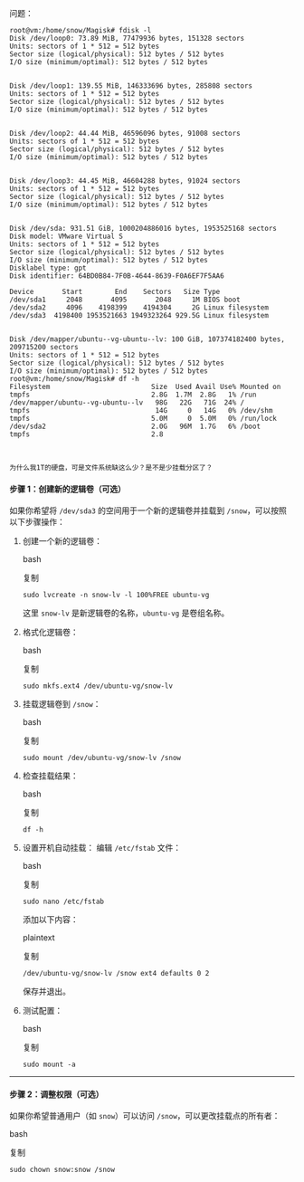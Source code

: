 问题：

```shell
root@vm:/home/snow/Magisk# fdisk -l
Disk /dev/loop0: 73.89 MiB, 77479936 bytes, 151328 sectors
Units: sectors of 1 * 512 = 512 bytes
Sector size (logical/physical): 512 bytes / 512 bytes
I/O size (minimum/optimal): 512 bytes / 512 bytes


Disk /dev/loop1: 139.55 MiB, 146333696 bytes, 285808 sectors
Units: sectors of 1 * 512 = 512 bytes
Sector size (logical/physical): 512 bytes / 512 bytes
I/O size (minimum/optimal): 512 bytes / 512 bytes


Disk /dev/loop2: 44.44 MiB, 46596096 bytes, 91008 sectors
Units: sectors of 1 * 512 = 512 bytes
Sector size (logical/physical): 512 bytes / 512 bytes
I/O size (minimum/optimal): 512 bytes / 512 bytes


Disk /dev/loop3: 44.45 MiB, 46604288 bytes, 91024 sectors
Units: sectors of 1 * 512 = 512 bytes
Sector size (logical/physical): 512 bytes / 512 bytes
I/O size (minimum/optimal): 512 bytes / 512 bytes


Disk /dev/sda: 931.51 GiB, 1000204886016 bytes, 1953525168 sectors
Disk model: VMware Virtual S
Units: sectors of 1 * 512 = 512 bytes
Sector size (logical/physical): 512 bytes / 512 bytes
I/O size (minimum/optimal): 512 bytes / 512 bytes
Disklabel type: gpt
Disk identifier: 64BD0B84-7F0B-4644-8639-F0A6EF7F5AA6

Device       Start        End    Sectors   Size Type
/dev/sda1     2048       4095       2048     1M BIOS boot
/dev/sda2     4096    4198399    4194304     2G Linux filesystem
/dev/sda3  4198400 1953521663 1949323264 929.5G Linux filesystem


Disk /dev/mapper/ubuntu--vg-ubuntu--lv: 100 GiB, 107374182400 bytes, 209715200 sectors
Units: sectors of 1 * 512 = 512 bytes
Sector size (logical/physical): 512 bytes / 512 bytes
I/O size (minimum/optimal): 512 bytes / 512 bytes
root@vm:/home/snow/Magisk# df -h
Filesystem                         Size  Used Avail Use% Mounted on
tmpfs                              2.8G  1.7M  2.8G   1% /run
/dev/mapper/ubuntu--vg-ubuntu--lv   98G   22G   71G  24% /
tmpfs                               14G     0   14G   0% /dev/shm
tmpfs                              5.0M     0  5.0M   0% /run/lock
/dev/sda2                          2.0G   96M  1.7G   6% /boot
tmpfs                              2.8



为什么我1T的硬盘，可是文件系统缺这么少？是不是少挂载分区了？
```





#### 步骤 1：创建新的逻辑卷（可选）

如果你希望将 `/dev/sda3` 的空间用于一个新的逻辑卷并挂载到 `/snow`，可以按照以下步骤操作：

1. 创建一个新的逻辑卷：

   bash

   复制

   ```
   sudo lvcreate -n snow-lv -l 100%FREE ubuntu-vg
   ```

   这里 `snow-lv` 是新逻辑卷的名称，`ubuntu-vg` 是卷组名称。

2. 格式化逻辑卷：

   bash

   复制

   ```
   sudo mkfs.ext4 /dev/ubuntu-vg/snow-lv
   ```

3. 挂载逻辑卷到 `/snow`：

   bash

   复制

   ```
   sudo mount /dev/ubuntu-vg/snow-lv /snow
   ```

4. 检查挂载结果：

   bash

   复制

   ```
   df -h
   ```

5. 设置开机自动挂载：
   编辑 `/etc/fstab` 文件：

   bash

   复制

   ```
   sudo nano /etc/fstab
   ```

   添加以下内容：

   plaintext

   复制

   ```
   /dev/ubuntu-vg/snow-lv /snow ext4 defaults 0 2
   ```

   保存并退出。

6. 测试配置：

   bash

   复制

   ```
   sudo mount -a
   ```

------

#### 步骤 2：调整权限（可选）

如果你希望普通用户（如 `snow`）可以访问 `/snow`，可以更改挂载点的所有者：

bash

复制

```
sudo chown snow:snow /snow
```